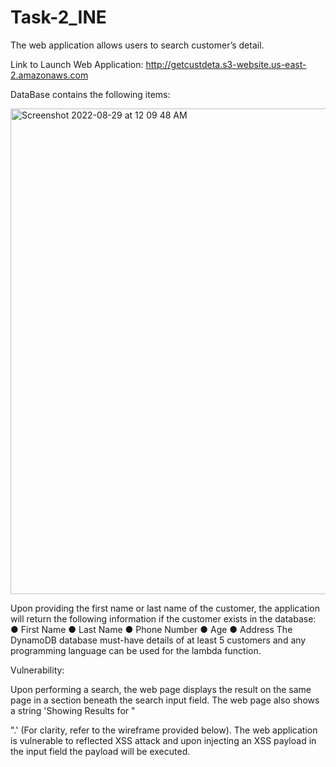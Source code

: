 # Task-2_INE

The web application allows users to search customer’s detail.

Link to Launch Web Application: http://getcustdeta.s3-website.us-east-2.amazonaws.com

DataBase contains the following items:

<img width="777" alt="Screenshot 2022-08-29 at 12 09 48 AM" src="https://user-images.githubusercontent.com/68143657/187090195-258fe55f-8bbe-45f3-9791-85c7a7673bb9.png">


Upon providing the first name or last name of the customer, the application will return the following information if the customer exists in the database:
● First Name 
● Last Name 
● Phone Number 
● Age 
● Address 
The DynamoDB database must-have details of at least 5 customers and any programming language can be used for the lambda function.

Vulnerability:

Upon performing a search, the web page displays the result on the same page in a section beneath the search input field. The web page also shows a string 'Showing Results for "<search input>".' (For clarity, refer to the wireframe provided below). The web application is vulnerable to
reflected XSS attack and upon injecting an XSS payload in the input field the payload will be executed.
